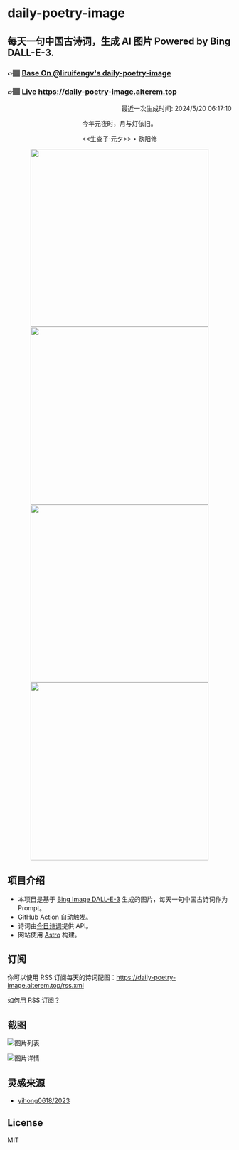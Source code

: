 
# daily-poetry-image

## 每天一句中国古诗词，生成 AI 图片 Powered by Bing DALL-E-3.

### 👉🏽 [Base On @liruifengv's daily-poetry-image](https://github.com/liruifengv/daily-poetry-image)

### 👉🏽 [Live](https://daily-poetry-image.alterem.top/) https://daily-poetry-image.alterem.top

<p align="right">
  最近一次生成时间: 2024/5/20 06:17:10
</p>
<p align="center">
今年元夜时，月与灯依旧。
</p>
<p align="center">
<<生查子·元夕>> • 欧阳修
</p>
<p align="center">
<img src="https://tse4.mm.bing.net/th/id/OIG3.jCfEl6dyWeEbMq5ZZ.CS" height="400" width="400" />
<img src="https://tse1.mm.bing.net/th/id/OIG3.dd0d1YjFq.XfR9Y01twy" height="400" width="400" />
<img src="https://tse1.mm.bing.net/th/id/OIG3.iqs9MFNH4IUPPczaO6yU" height="400" width="400" />
<img src="https://tse3.mm.bing.net/th/id/OIG3.GxJZxVGbOKvoIpO50t4H" height="400" width="400" />
</p>

## 项目介绍

-   本项目是基于 [Bing Image DALL-E-3](https://www.bing.com/images/create) 生成的图片，每天一句中国古诗词作为 Prompt。
-   GitHub Action 自动触发。
-   诗词由[今日诗词](https://www.jinrishici.com/)提供 API。
-   网站使用 [Astro](https://astro.build) 构建。

## 订阅

你可以使用 RSS 订阅每天的诗词配图：https://daily-poetry-image.alterem.top/rss.xml

[如何用 RSS 订阅？](https://zhuanlan.zhihu.com/p/55026716)

## 截图

![图片列表](./screenshots/Snipaste_2023-12-28_21-00-26.png)

![图片详情](./screenshots/Snipaste_2023-12-28_21-00-53.png)

## 灵感来源

-   [yihong0618/2023](https://github.com/yihong0618/2023)

## License

MIT
